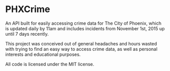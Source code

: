# PHXCrime
An API built for easily accessing crime data for The City of Phoenix, which is updated daily by 11am and includes incidents from November 1st, 2015 up until 7 days recently.

This project was conceived out of general headaches and hours wasted with trying to find an easy way to access crime data, as well as personal interests and educational purposes.

All code is licensed under the MIT license.
